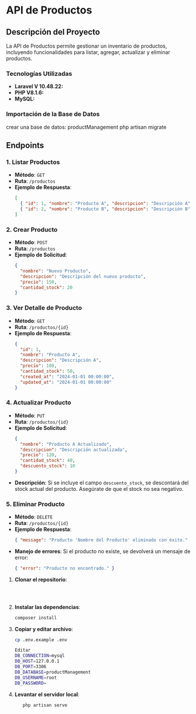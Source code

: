 # API de Productos

## Descripción del Proyecto

La API de Productos permite gestionar un inventario de productos, incluyendo funcionalidades para listar, agregar, actualizar y eliminar productos.


### Tecnologías Utilizadas

- **Laravel V 10.48.22:**
- **PHP V8.1.6:** 
- **MySQL:**

### Importación de la Base de Datos
crear una base de datos: productManagement
php artisan migrate  

## Endpoints

### 1. Listar Productos
- **Método**: `GET`
- **Ruta**: `/productos`
- **Ejemplo de Respuesta**:
    ```json
    [
      { "id": 1, "nombre": "Producto A", "descripcion": "Descripción A", "precio": 100, "cantidad_stock": 50 },
      { "id": 2, "nombre": "Producto B", "descripcion": "Descripción B", "precio": 200, "cantidad_stock": 30 }
    ]
    ```

### 2. Crear Producto
- **Método**: `POST`
- **Ruta**: `/productos`
- **Ejemplo de Solicitud**:
    ```json
    { 
      "nombre": "Nuevo Producto", 
      "descripcion": "Descripción del nuevo producto", 
      "precio": 150, 
      "cantidad_stock": 20 
    }
    ```

### 3. Ver Detalle de Producto
- **Método**: `GET`
- **Ruta**: `/productos/{id}`
- **Ejemplo de Respuesta**:
    ```json
    { 
      "id": 1, 
      "nombre": "Producto A", 
      "descripcion": "Descripción A", 
      "precio": 100, 
      "cantidad_stock": 50,
      "created_at": "2024-01-01 00:00:00",
      "updated_at": "2024-01-01 00:00:00"
    }
    ```

### 4. Actualizar Producto
- **Método**: `PUT`
- **Ruta**: `/productos/{id}`
- **Ejemplo de Solicitud**:
    ```json
    { 
      "nombre": "Producto A Actualizado", 
      "descripcion": "Descripción actualizada", 
      "precio": 120, 
      "cantidad_stock": 40,
      "descuento_stock": 10 
    }
    ```
- **Descripción**: Si se incluye el campo `descuento_stock`, se descontará del stock actual del producto. Asegúrate de que el stock no sea negativo.

### 5. Eliminar Producto
- **Método**: `DELETE`
- **Ruta**: `/productos/{id}`
- **Ejemplo de Respuesta**:
    ```json
    { "message": "Producto 'Nombre del Producto' eliminado con éxito." }
    ```
- **Manejo de errores**: Si el producto no existe, se devolverá un mensaje de error:
    ```json
    { "error": "Producto no encontrado." }
    ```

1. **Clonar el repositorio**:
   ```bash
 
 
    ```

2. **Instalar las dependencias**:
    ```bash 
    composer install
     ```    
3. **Copiar  y editar archivo**:
    ```bash 
    cp .env.example .env
    
    Editar
    DB_CONNECTION=mysql
    DB_HOST=127.0.0.1
    DB_PORT=3306
    DB_DATABASE=productManagement
    DB_USERNAME=root
    DB_PASSWORD=
     ```    
  
2. **Levantar el servidor local**:
    ```bash 
       php artisan serve
     ```  
